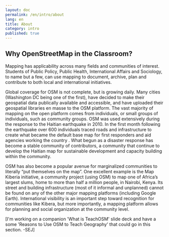 ```yaml
---
layout: doc
permalink: /en/intro/about
lang: en
title: About
category: intro
published: true
---
```


## Why OpenStreetMap in the Classroom?

Mapping has applicability across many fields and communities of interest. Students of Public Policy, Public Health, International Affairs and Sociology, to name but a few, can use mapping to document, archive, plan and contribute to both local and international initiatives.  

Global coverage for OSM is not complete, but is growing daily. Many cities (Washington DC being one of the first), have decided to make their geospatial data publically available and accessible, and have uploaded their geospatial libraries en masse to the OSM platform. The vast majority of mapping on the open platform comes from individuals, or small groups of individuals, such as community groups.  OSM was used extensively during the response to the Haitian earthquake in 2010. In the first month following the earthquake over 600 individuals traced roads and infrastructure to create what became the default base map for first responders and aid agencies working the country . What begun as a disaster response has become a stable community of contributors, a community that continue to develop the Haitian map for sustainable development and capacity building within the community. 

OSM has also become a popular avenue for marginalized communities to literally “put themselves on the map”. One excellent example is the Map Kiberia initiative, a community project (using OSM) to map one of Africa’s largest slums, home to more than half a million people, in Nairobi, Kenya. Its street and building infrastructure (most of it informal and unplanned) cannot be found on any of the other major mapping platforms (including Google Earth). International visibility is an important step toward recognition for communities like Kibera, but more importantly, a mapping platform allows for planning and social organization at the community level.

[I'm working on a companion 'What is TeachOSM' slide deck and have a some 'Reasons to Use OSM to Teach Geography' that could go in this section. -SEJ]

